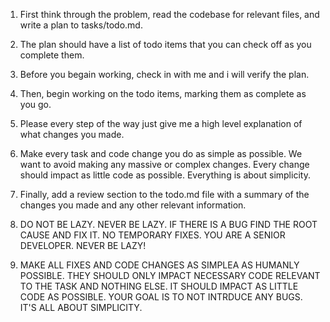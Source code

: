 1. First think through the problem, read the codebase for relevant files, and write a plan to tasks/todo.md.

2. The plan should have a list of todo items that you can check off as you complete them.

3. Before you begain working, check in with me and i will verify the plan.

4. Then, begin working on the todo items, marking them as complete as you go.

5. Please every step of the way just give me a high level explanation of what changes you made.

6. Make every task and code change you do as simple as possible. We want to avoid making any massive or complex changes. Every change should impact as little code as possible. Everything is about simplicity.

7. Finally, add a review section to the todo.md file with a summary of the changes you made and any other relevant information.

8. DO NOT BE LAZY. NEVER BE LAZY. IF THERE IS A BUG FIND THE ROOT CAUSE AND FIX IT. NO TEMPORARY FIXES. YOU ARE A SENIOR DEVELOPER. NEVER BE LAZY!

9. MAKE ALL FIXES AND CODE CHANGES AS SIMPLEA AS HUMANLY POSSIBLE. THEY SHOULD ONLY IMPACT NECESSARY CODE RELEVANT TO THE TASK AND NOTHING ELSE. IT SHOULD IMPACT AS LITTLE CODE AS POSSIBLE. YOUR GOAL IS TO NOT INTRDUCE ANY BUGS. IT'S ALL ABOUT SIMPLICITY. 
